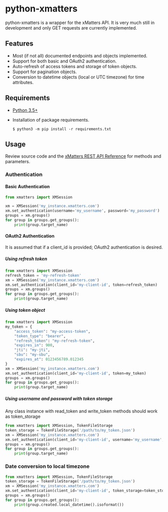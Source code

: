 # python-xmatters

python-xmatters is a wrapper for the xMatters API. It is very much still in development and only GET requests are
currently implemented.

## Features

- Most (if not all) documented endpoints and objects implemented.
- Support for both basic and OAuth2 authentication.
- Auto-refresh of access tokens and storage of token objects.
- Support for pagination objects.
- Conversion to datetime objects (local or UTC timezone) for time attributes.

## Requirements

- [Python 3.5+](http://python.org)
- Installation of package requirements.

  ```$ python3 -m pip install -r requirements.txt```

## Usage

Review source code and the [xMatters REST API Reference](https://help.xmatters.com/xmapi/)
for methods and parameters.

### Authentication

#### Basic Authentication

```python
from xmatters import XMSession

xm = XMSession('my_instance.xmatters.com')
xm.set_authentication(username='my_username', password='my_password')
groups = xm.groups()
for group in groups.get_groups():
    print(group.target_name)
```

#### OAuth2 Authentication
It is assumed that if a client_id is provided; OAuth2 authentication is desired.

##### Using refresh token
```python
from xmatters import XMSession
refresh_token = 'my-refresh-token'
xm = XMSession('my_instance.xmatters.com')
xm.set_authentication(client_id='my-client-id', token=refresh_token)
groups = xm.groups()
for group in groups.get_groups():
    print(group.target_name)
```
##### Using token object
```python
from xmatters import XMSession
my_token = {
    "access_token": "my-access-token",
    "token_type": "bearer",
    "refresh_token": "my-refresh-token",
    "expires_in": 900,
    "jti": "my-jti",
    "sbu": "my-sbu",
    "expires_at": 0123456789.012345
}
xm = XMSession('my_instance.xmatters.com')
xm.set_authentication(client_id='my-client-id', token=my_token)
groups = xm.groups()
for group in groups.get_groups():
    print(group.target_name)
```
##### Using username and password with token storage
Any class instance with read_token and write_token methods should work as token_storage
```python
from xmatters import XMSession, TokenFileStorage
token_storage = TokenFileStorage('/path/to/my_token.json')
xm = XMSession('my_instance.xmatters.com')
xm.set_authentication(client_id='my-client-id', username='my_username', password='my_password', token_storage=token_storage)
groups = xm.groups()
for group in groups.get_groups():
    print(group.target_name)
```

### Date conversion to local timezone
```python
from xmatters import XMSession, TokenFileStorage
token_storage = TokenFileStorage('/path/to/my_token.json')
xm = XMSession('my_instance.xmatters.com')
xm.set_authentication(client_id='my-client-id', token_storage=token_storage)
groups = xm.groups()
for group in groups.get_groups():
    print(group.created.local_datetime().isoformat())
```
